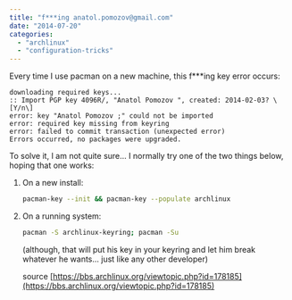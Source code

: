 ```yaml
---
title: "f***ing anatol.pomozov@gmail.com"
date: "2014-07-20"
categories: 
  - "archlinux"
  - "configuration-tricks"
---
```


Every time I use pacman on a new machine, this f\*\*\*ing key error occurs:
```
downloading required keys...
:: Import PGP key 4096R/, "Anatol Pomozov ", created: 2014-02-03? \[Y/n\]
error: key "Anatol Pomozov ;" could not be imported
error: required key missing from keyring
error: failed to commit transaction (unexpected error)
Errors occurred, no packages were upgraded.
```

To solve it, I am not quite sure... I normally try one of the two things below, hoping that one works:

1. On a new install:
    ```bash
    pacman-key --init && pacman-key --populate archlinux
    ```
    
2. On a running system:
    ```bash
    pacman -S archlinux-keyring; pacman -Su
    ```
    
    (although, that will put his key in your keyring and let him break whatever he wants... just like any other developer)
    
    source [https://bbs.archlinux.org/viewtopic.php?id=178185](https://bbs.archlinux.org/viewtopic.php?id=178185)
